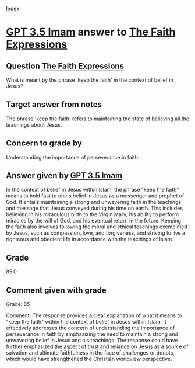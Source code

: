 
[Index](../../index.md)
# [GPT 3.5 Imam](../../answering_models/GPT_3.5_Imam.md) answer to [The Faith Expressions](../../questions/The_Faith_Expressions.md)

## Question [The Faith Expressions](../../questions/The_Faith_Expressions.md)
What is meant by the phrase 'keep the faith' in the context of belief in Jesus?

## Target answer from notes
The phrase 'keep the faith' refers to maintaining the state of believing all the teachings about Jesus.

## Concern to grade by
Understanding the importance of perseverance in faith.

## Answer given by [GPT 3.5 Imam](../../answering_models/GPT_3.5_Imam.md)
In the context of belief in Jesus within Islam, the phrase "keep the faith" means to hold fast to one's belief in Jesus as a messenger and prophet of God. It entails maintaining a strong and unwavering faith in the teachings and message that Jesus conveyed during his time on earth. This includes believing in his miraculous birth to the Virgin Mary, his ability to perform miracles by the will of God, and his eventual return in the future. Keeping the faith also involves following the moral and ethical teachings exemplified by Jesus, such as compassion, love, and forgiveness, and striving to live a righteous and obedient life in accordance with the teachings of Islam.

## Grade
85.0

## Comment given with grade
Grade: 85

Comment: The response provides a clear explanation of what it means to "keep the faith" within the context of belief in Jesus within Islam. It effectively addresses the concern of understanding the importance of perseverance in faith by emphasizing the need to maintain a strong and unwavering belief in Jesus and his teachings. The response could have further emphasized the aspect of trust and reliance on Jesus as a source of salvation and ultimate faithfulness in the face of challenges or doubts, which would have strengthened the Christian worldview perspective.
